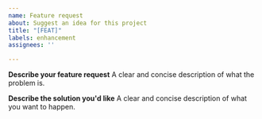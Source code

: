 ```yaml
---
name: Feature request
about: Suggest an idea for this project
title: "[FEAT]"
labels: enhancement
assignees: ''

---
```


**Describe your feature request**
A clear and concise description of what the problem is.

**Describe the solution you'd like**
A clear and concise description of what you want to happen.